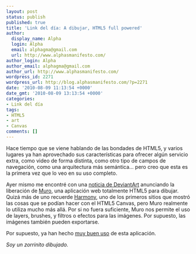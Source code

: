 ```yaml
---
layout: post
status: publish
published: true
title: 'Link del día: A dibujar, HTML5 full powered'
author:
  display_name: Alpha
  login: Alpha
  email: alphagma@gmail.com
  url: http://www.alphasmanifesto.com/
author_login: Alpha
author_email: alphagma@gmail.com
author_url: http://www.alphasmanifesto.com/
wordpress_id: 2271
wordpress_url: http://blog.alphasmanifesto.com/?p=2271
date: '2010-08-09 11:13:54 +0000'
date_gmt: '2010-08-09 13:13:54 +0000'
categories:
- Link del día
tags:
- HTML5
- art
- Canvas
comments: []
---
```


Hace tiempo que se viene hablando de las bondades de HTML5, y varios lugares ya han aprovechado sus características para ofrecer algún servicio extra, como video de forma distinta, como otro tipo de campos de navegación, como una arquitectura más semántica... pero creo que esta es la primera vez que lo veo en su uso completo.

Ayer mismo me encontré con una <a href="http://news.deviantart.com/article/125373/">noticia de DeviantArt</a> anunciando la liberación de <a href="http://muro.deviantart.com/">Muro</a>, una aplicación web totalmente HTML5 para dibujar. Quizá más de uno recuerde <a href="http://mrdoob.com/projects/harmony/">Harmony</a>, uno de los primeros sitios que mostró las cosas que se podían hacer con el HTML5 Canvas, pero Muro realmente lo utiliza mucho más allá. Por si no fuera suficiente, Muro nos permite el uso de layers, brushes, y filtros o efectos para las imágenes. Por supuesto, las imágenes también pueden exportarse.

Por supuesto, ya han hecho <a href="http://browse.deviantart.com/darelated/itscoming/?order=5&amp;offset=0">muy buen uso</a> de esta aplicación.

_Soy un zorrinito dibujado._
